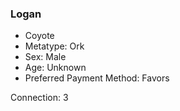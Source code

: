 ### Logan
- Coyote
- Metatype: Ork  
- Sex: Male  
- Age: Unknown  
- Preferred Payment Method: Favors

Connection: 3